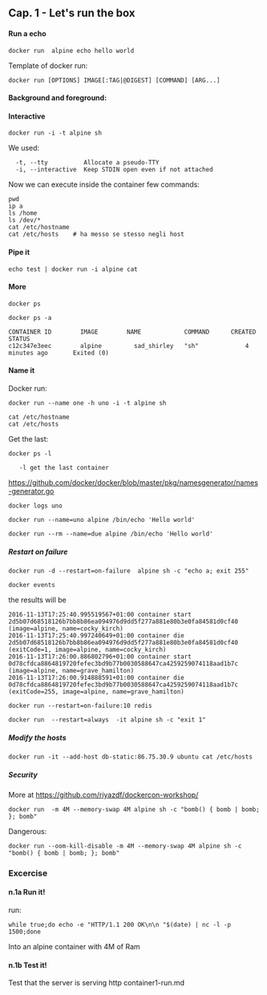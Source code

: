 Cap. 1 - Let's run the box
-------------------------

#### Run a echo

`docker run  alpine echo hello world`

Template of docker run:

`docker run [OPTIONS] IMAGE[:TAG|@DIGEST] [COMMAND] [ARG...]`

#### Background and foreground:


#### Interactive

`docker run -i -t alpine sh`

We used:
 
```
  -t, --tty          Allocate a pseudo-TTY
  -i, --interactive  Keep STDIN open even if not attached
```

Now we can execute inside the container few commands:

```
pwd
ip a
ls /home
ls /dev/*
cat /etc/hostname
cat /etc/hosts    # ha messo se stesso negli host
```

#### Pipe it 

`echo test | docker run -i alpine cat`

#### More

`docker ps`

`docker ps -a`

```
CONTAINER ID        IMAGE        NAME            COMMAND      CREATED STATUS 
c12c347e3eec        alpine         sad_shirley   "sh"             4 minutes ago       Exited (0)
```

#### Name it

Docker run:

`docker run --name one -h uno -i -t alpine sh`

```
cat /etc/hostname
cat /etc/hosts
```

Get the last:

`docker ps -l`

```
   -l get the last container 
```

https://github.com/docker/docker/blob/master/pkg/namesgenerator/names-generator.go 

`docker logs uno`

`docker run --name=uno alpine /bin/echo 'Hello world'`

`docker run --rm --name=due alpine /bin/echo 'Hello world'`

##### Restart on failure 


`docker run -d --restart=on-failure  alpine sh -c "echo a; exit 255"`

`docker events`

the results will be

```
2016-11-13T17:25:40.995519567+01:00 container start 2d5b07d68518126b7bb8b86ea094976d9dd5f277a881e80b3e0fa84581d0cf40 (image=alpine, name=cocky_kirch)
2016-11-13T17:25:40.997240649+01:00 container die 2d5b07d68518126b7bb8b86ea094976d9dd5f277a881e80b3e0fa84581d0cf40 (exitCode=1, image=alpine, name=cocky_kirch)
2016-11-13T17:26:00.886802796+01:00 container start 0d78cfdca8864819720fefec3bd9b77b0030588647ca4259259074118aad1b7c (image=alpine, name=grave_hamilton)
2016-11-13T17:26:00.914888591+01:00 container die 0d78cfdca8864819720fefec3bd9b77b0030588647ca4259259074118aad1b7c (exitCode=255, image=alpine, name=grave_hamilton)
```

`docker run --restart=on-failure:10 redis`

`docker run  --restart=always  -it alpine sh -c "exit 1"`

##### Modify the hosts

`docker run -it --add-host db-static:86.75.30.9 ubuntu cat /etc/hosts`


##### Security

More at https://github.com/riyazdf/dockercon-workshop/ 

`docker run  -m 4M --memory-swap 4M alpine sh -c "bomb() { bomb | bomb; }; bomb"`

Dangerous: 

`docker run --oom-kill-disable -m 4M --memory-swap 4M alpine sh -c "bomb() { bomb | bomb; }; bomb"`

### Excercise

#### n.1a Run it!
run: 

`while true;do echo -e "HTTP/1.1 200 OK\n\n "$(date) | nc -l -p 1500;done`

Into an alpine container with 4M of Ram 


#### n.1b Test it!

Test that the server is serving http container1-run.md